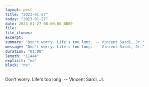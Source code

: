 ```yaml
---
layout: post
title: "2023-01-27"
today: "2023-01-27"
date: 2023-01-27 00:00:00 0000
file:
file_itunes:
excerpt:
summary: "Don't worry. Life's too long. -- Vincent Sardi, Jr."
message: "Don't worry. Life's too long. -- Vincent Sardi, Jr."
duration: "01:00"
length: "11444"
explicit: "no"
block: "no"
---
```

Don't worry. Life's too long. -- Vincent Sardi, Jr.

